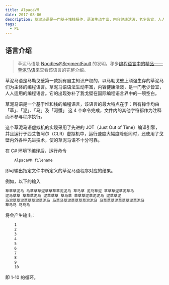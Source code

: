 ```yaml
---
title: AlpacaVM
date: 2017-08-06
description: 草泥马语是一门基于堆栈操作，语法生动丰富，内容健康活泼，老少皆宜，人人适用的编程语言。这篇文章探讨了她的实现。
tags:
  - PL
---
```


## 语言介绍

> 草泥马语是 [Noodles@SegmentFault](https://segmentfault.com/u/noodles001) 的发明。移步[编程语言中的精品——草泥马语](https://segmentfault.com/a/1190000000606169)来查看该语言的完整介绍。

草泥马语是马勒戈壁第一款拥有自主知识产权的，以马勒戈壁上顽强生存的草泥马们为主体的编程语言。草泥马语语法生动丰富，内容健康活泼，是一门老少皆宜，人人适用的编程语言。它的出现弥补了我戈壁在国际编程语言界中的一项空白。

草泥马语是一个基于堆和栈的编程语言，该语言的最大特点在于：所有操作均由 「草」、「泥」、「马」及「河蟹」 这 4 个命令完成，文件内的其他字符都作为注释而不参与程序执行。

这个草泥马语虚拟机的实现采用了先进的 JOT（Just Out of Time）编译引擎，并且运行于西艾鲁阿尔（CLR）虚拟机中，运行速度大幅度降低同时，还使用了戈壁内外各种先进技术，使的草泥马语不十分可靠。

在 C# 环境下编译后，运行命令

```bash
    AlpacaVM filename
```

即可输出指定文件中所定义的草泥马语程序对应的结果。

例如，以下的输入

```bash
草草草泥马 马草草草泥草草草草泥泥马 草马草 泥马草泥 草草草泥草泥草马
泥马草草 草草草泥马 泥草草草 草马草 草草草泥草泥泥马 泥草草泥
马泥草草泥草草草泥草泥马 马草马草泥草草草草泥泥马 马草草草泥草草草泥草泥马
草马马 马马马
```

将会产生输出：

```bash
    1
    2
    3
    4
    5
    6
    7
    8
    9
    10
```

即 1-10 的循环。
